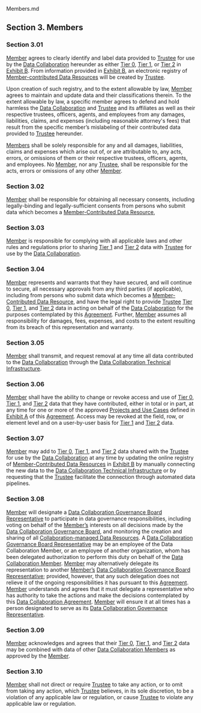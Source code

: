 Members.md

## Section 3. Members
### Section 3.01
[Member](Definition) agrees to clearly identify and label data provided to [Trustee](Definition) for use by the [Data Collaboration](Definition) hereunder as either [Tier 0](Definition), [Tier 1](Definition), or [Tier 2](Definition) in [Exhibit B](Definition). From information provided in [Exhibit B](Exhibit), an electronic registry of [Member-contributed Data Resources](Definition) will be created by [Trustee](Definition).

Upon creation of such registry, and to the extent allowable by law, [Member](Definition) agrees to maintain and update data and their classifications therein. To the extent allowable by law, a specific member agrees to defend and hold harmless the [Data Collaboration](Definition) and [Trustee](Definition) and its affiliates as well as their respective trustees, officers, agents, and employees from any damages, liabilities, claims, and expenses (including reasonable attorney's fees) that result from the specific member’s mislabeling of their contributed data provided to [Trustee](Definition) hereunder. 

[Members](Definition) shall be solely responsible for any and all damages, liabilities, claims and expenses which arise out of, or are attributable to, any acts, errors, or omissions of them or their respective trustees, officers, agents, and employees. No [Member](Definition), nor any [Trustee](Definition), shall be responsible for the acts, errors or omissions of any other [Member](Definition).

### Section 3.02
[Member](Definition) shall be responsible for obtaining all necessary consents, including legally-binding and legally-sufficient consents from persons who submit data which becomes a [Member-Contributed Data Resource](Definition),

### Section 3.03
[Member](Definition) is responsible for complying with all applicable laws and other rules and regulations prior to sharing [Tier 1](Definition) and [Tier 2](Definition) data with [Trustee](Definition) for use by the [Data Collaboration](Definition).

### Section 3.04
[Member](Definition) represents and warrants that they have secured, and will continue to secure, all necessary approvals from any third parties (if applicable), including from persons who submit data which becomes a [Member-Contributed Data Resource](Definition), and have the legal right to provide [Trustee](Definition) [Tier 0](Definition), [Tier 1](Definition), and [Tier 2](Definition) data in acting on behalf of the [Data Colaboration](Definition) for the purposes contemplated by this [Agreement](Definition). Further, [Member](Definition) assumes all responsibility for damages, fees, expenses, and costs to the extent resulting from its breach of this representation
and warranty.

### Section 3.05
[Member](Definition) shall transmit, and request removal at any time all data contributed to the [Data Collaboration](Definition) through the [Data Collaboration Technical Infrastructure](Definition).

### Section 3.06
[Member](Definition) shall have the ability to change or revoke access and use of [Tier 0](Definition), [Tier 1](Definition), and [Tier 2](Definition) data that they have contributed, either in total or in part, at any time for one or more of the approved [Projects and Use Cases](Definition) defined in [Exhibit A](Exhibit) of this [Agreement](Definition). Access may be revoked at the field, row, or element level and on a user-by-user basis for [Tier 1](Definition) and [Tier 2](Definition) data.

### Section 3.07
[Member](Definition) may add to [Tier 0](Definition), [Tier 1](Definition), and [Tier 2](Definition) data shared with the [Trustee](Definition) for use by the [Data Collaboration](Definition) at any time by updating the online registry of [Member-Contributed Data Resources](Definition) in [Exhibit B](Exhibit) by manually connecting the new data to the [Data Collaboration Technical Infrastructure](Definition) or by requesting that the [Trustee](Definition) facilitate the connection through automated data pipelines.

### Section 3.08
[Member](Definition) will designate a [Data Collaboration Governance Board Representative](Definition) to participate in data governance responsibilities, including voting on behalf of the [Member’s](Definition) interests on all decisions made by the [Data Collaboration Governance Board](Definition), and monitoring the creation and sharing of all [Collaboration-managed Data Resources](Definition). A [Data Collaboration Governance Board Representative](Definition) may be an employee of the Data Collaboration Member, or an employee of another organization, whom has been delegated authorization to perform this duty on behalf of the [Data Collaboration Member](Definition). [Member](Definition) may alternatively delegate its representation to another [Member’s](Definition) [Data Collaboration Governance Board Representative](Definition); provided, however, that any such delegation does not relieve it of the ongoing responsibilities it has pursuant to this [Agreement](Definition). [Member](Definition) understands and agrees that it must delegate a representative who has authority to take the actions and make the decisions contemplated by this [Data Collaboration Agreement](Definition). [Member](Definition) will ensure it at all times has a person designated to serve as its [Data Collaboration Governance Representative](Definition).

### Section 3.09
[Member](Definition) acknowledges and agrees that their [Tier 0](Definition), [Tier 1](Definition), and [Tier 2](Definition) data may be combined with data of other [Data Collaboration Members](Definition) as approved by the [Member](Definition).

### Section 3.10
[Member](Definition) shall not direct or require [Trustee](Definition) to take any action, or to omit from taking any action, which [Trustee](Definition) believes, in its sole discretion, to be a violation of any applicable law or regulation, or cause [Trustee](Definition) to violate any applicable law or regulation.